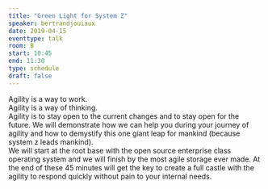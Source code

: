 ```yaml
---
title: "Green Light for System Z"
speaker: bertrandjouiaux
date: 2019-04-15
eventtype: talk
room: B
start: 10:45
end: 11:30
type: schedule
draft: false
---
```



Agility is a way to work.  
Agility is a way of thinking.   
Agility is to stay open to the current changes and to stay open for the future. 
We will demonstrate how we can help you during your journey of agility and
how to demystify this one giant leap for mankind (because system z leads mankind).  
We will start at the root base with the open source enterprise class operating system and
we will finish by the most agile storage ever made. 
At the end of these 45 minutes will get the key to create a full castle with the agility to respond quickly without pain to your internal needs.  

